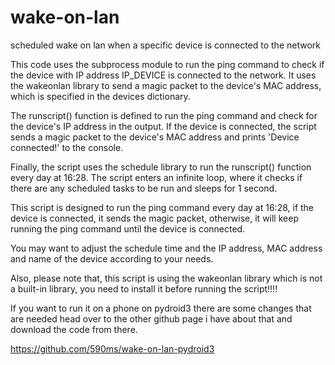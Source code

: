 # wake-on-lan
scheduled wake on lan when a specific device is connected to the network  


This code uses the subprocess module to run the ping command to check if the device with IP address IP_DEVICE is connected to the network. It uses the wakeonlan library to send a magic packet to the device's MAC address, which is specified in the devices dictionary.

The runscript() function is defined to run the ping command and check for the device's IP address in the output. If the device is connected, the script sends a magic packet to the device's MAC address and prints 'Device connected!' to the console.

Finally, the script uses the schedule library to run the runscript() function every day at 16:28. The script enters an infinite loop, where it checks if there are any scheduled tasks to be run and sleeps for 1 second.

This script is designed to run the ping command every day at 16:28, if the device is connected, it sends the magic packet, otherwise, it will keep running the ping command until the device is connected.

You may want to adjust the schedule time and the IP address, MAC address and name of the device according to your needs.

Also, please note that, this script is using the wakeonlan library which is not a built-in library, you need to install it before running the script!!!!

If you want to run it on a phone on pydroid3 there are some changes that are needed head over to the other github page i have about that and download the code from there.

https://github.com/590ms/wake-on-lan-pydroid3
